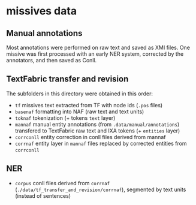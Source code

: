 # missives data

## Manual annotations
Most annotations were performed on raw text and saved as XMI files. 
One missive was first processed with an early NER system, corrected by the annotators, and then saved as Conll. 
 
## TextFabric transfer and revision 
The subfolders in this directory were obtained in this order:

* `tf` missives text extracted from TF with node ids (`.pos` files)
* `basenaf` formatting into NAF (raw text and text units)
* `toknaf` tokenization (+ tokens `text` layer)
* `mannaf` manual entity annotations (from `.data/manual/annotations`) transfered to TextFabric raw text and IXA tokens (+ `entities` layer)
* `corrconll` entity correction in conll files derived from mannaf 
* `corrnaf` entity layer in `mannaf` files replaced by corrected entities from `corrconll`

## NER
* `corpus` conll files derived from `corrnaf` (`./data/tf_transfer_and_revision/corrnaf`), segmented by text units (instead of sentences)